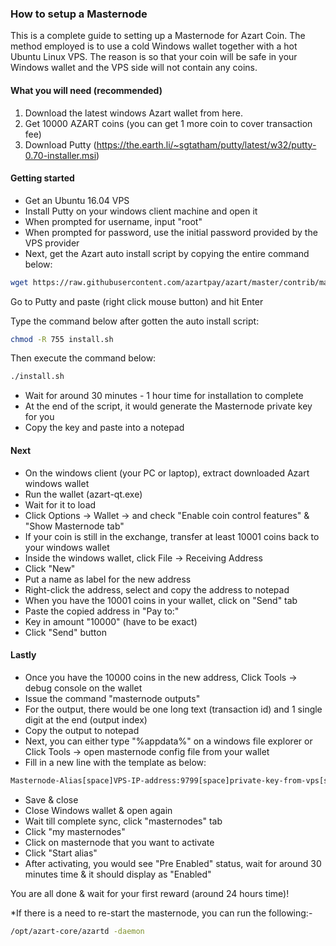 ### How to setup a Masternode ###
This is a complete guide to setting up a Masternode for Azart Coin. The method employed is to use a cold Windows wallet together with a hot Ubuntu Linux VPS.  The reason is so that your coin will be safe in your Windows wallet and the VPS side will not contain any coins.

#### What you will need (recommended) ####
1. Download the latest windows Azart wallet from here.
2. Get 10000 AZART coins (you can get 1 more coin to cover transaction fee)
3. Download Putty (https://the.earth.li/~sgtatham/putty/latest/w32/putty-0.70-installer.msi)

#### Getting started ####
- Get an Ubuntu 16.04 VPS
- Install Putty on your windows client machine and open it
- When prompted for username, input "root"
- When prompted for password, use the initial password provided by the VPS provider
- Next, get the Azart auto install script by copying the entire command below:

```bash
wget https://raw.githubusercontent.com/azartpay/azart/master/contrib/masternode/install.sh
```

Go to Putty and paste (right click mouse button) and hit Enter

Type the command below after gotten the auto install script:

```bash
chmod -R 755 install.sh
```

Then execute the command below:

```bash
./install.sh
```

- Wait for around 30 minutes - 1 hour time for installation to complete
- At the end of the script, it would generate the Masternode private key for you
- Copy the key and paste into a notepad

#### Next ####
- On the windows client (your PC or laptop), extract downloaded Azart windows wallet
- Run the wallet (azart-qt.exe)
- Wait for it to load
- Click Options -> Wallet -> and check "Enable coin control features" & "Show Masternode tab"
- If your coin is still in the exchange, transfer at least 10001 coins back to your windows wallet
- Inside the windows wallet, click File -> Receiving Address
- Click "New"
- Put a name as label for the new address
- Right-click the address, select and copy the address to notepad
- When you have the 10001 coins in your wallet, click on "Send" tab
- Paste the copied address in "Pay to:"
- Key in amount "10000" (have to be exact)
- Click "Send" button

#### Lastly ####
- Once you have the 10000 coins in the new address, Click Tools -> debug console on the wallet
- Issue the command "masternode outputs"
- For the output, there would be one long text (transaction id) and 1 single digit at the end (output index)
- Copy the output to notepad
- Next, you can either type "%appdata%" on a windows file explorer or Click Tools -> open masternode config file from your wallet
- Fill in a new line with the template as below:

```bash
Masternode-Alias[space]VPS-IP-address:9799[space]private-key-from-vps[space]transaction-id[space]output-index
```

- Save & close
- Close Windows wallet & open again
- Wait till complete sync, click "masternodes" tab
- Click "my masternodes"
- Click on masternode that you want to activate
- Click "Start alias"
- After activating, you would see "Pre Enabled" status, wait for around 30 minutes time & it should display as "Enabled"

You are all done & wait for your first reward (around 24 hours time)!

*If there is a need to re-start the masternode, you can run the following:-

```bash
/opt/azart-core/azartd -daemon
```
 
